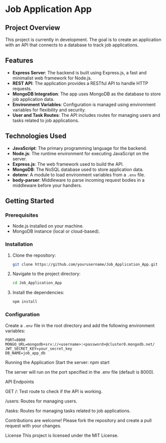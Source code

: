 ﻿# Job Application App

## Project Overview
This project is currently in development. The goal is to create an application with an API that connects to a database to track job applications.

## Features
- **Express Server**: The backend is built using Express.js, a fast and minimalist web framework for Node.js.
- **REST API**: The application provides a RESTful API to handle HTTP requests.
- **MongoDB Integration**: The app uses MongoDB as the database to store job application data.
- **Environment Variables**: Configuration is managed using environment variables for flexibility and security.
- **User and Task Routes**: The API includes routes for managing users and tasks related to job applications.

## Technologies Used
- **JavaScript**: The primary programming language for the backend.
- **Node.js**: The runtime environment for executing JavaScript on the server.
- **Express.js**: The web framework used to build the API.
- **MongoDB**: The NoSQL database used to store application data.
- **dotenv**: A module to load environment variables from a `.env` file.
- **body-parser**: Middleware to parse incoming request bodies in a middleware before your handlers.

## Getting Started
### Prerequisites
- Node.js installed on your machine.
- MongoDB instance (local or cloud-based).

### Installation
1. Clone the repository:
    ```sh
    git clone https://github.com/yourusername/Job_Application_App.git
    ```
2. Navigate to the project directory:
    ```sh
    cd Job_Application_App
    ```
3. Install the dependencies:
    ```sh
    npm install
    ```

### Configuration
Create a `.env` file in the root directory and add the following environment variables:
```dotenv
PORT=8000
MONGO_URL=mongodb+srv://<username>:<password>@cluster0.mongodb.net/
JWT_SECRET_KEY=your_secret_key
DB_NAME=job_app_db
```


Running the Application
Start the server:
npm start

The server will run on the port specified in the .env file (default is 8000).  

API Endpoints

GET /: Test route to check if the API is working.

/users: Routes for managing users.

/tasks: Routes for managing tasks related to job applications.


Contributions are welcome! Please fork the repository and create a pull request with your changes.  

License
This project is licensed under the MIT License.



